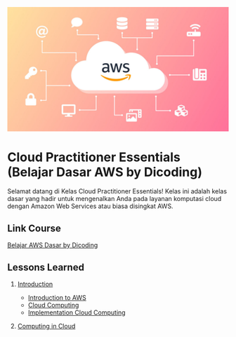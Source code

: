![Banner AWS](/images/banner.jpg)

# Cloud Practitioner Essentials (Belajar Dasar AWS by Dicoding)
Selamat datang di Kelas Cloud Practitioner Essentials! Kelas ini adalah kelas dasar yang hadir untuk mengenalkan Anda pada layanan komputasi cloud dengan Amazon Web Services atau biasa disingkat AWS.

## Link Course 
[Belajar AWS Dasar by Dicoding](https://www.dicoding.com/academies/251/)


## Lessons Learned  
1. [Introduction](/modules/1-introduction/)  
    - [Introduction to AWS](/modules/1-introduction/1-1-introduction-aws.md)
    - [Cloud Computing](/modules/1-introduction/1-2-cloud-computing.md)
    - [Implementation Cloud Computing](/modules/1-introduction/1-3-implementation-cloud-cpmputting.md)
    
2. [Computing in Cloud](/modules/2-computing-in-cloud/)  
    <!-- 2.1 [Sub paragraph](#subparagraph1)   -->

